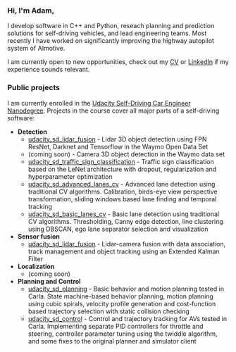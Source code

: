 ### Hi, I'm Adam,

I develop software in C++ and Python, reseach planning and prediction solutions for self-driving vehicles, and lead engineering teams. Most recently I have worked on significantly improving the highway autopilot system of AImotive. 

I am currently open to new opportunities, check out my [CV]([https://bit.ly/3EehTTx](https://drive.google.com/file/d/1tvIknpUDykpwrTblMxDeawGgSM3IJsZP/view?usp=sharing)) or [LinkedIn](https://www.linkedin.com/in/adamdivak/) if my experience sounds relevant.

### Public projects

I am currently enrolled in the [Udacity Self-Driving Car Engineer Nanodegree](https://www.udacity.com/course/self-driving-car-engineer-nanodegree--nd0013). Projects in the course cover all major parts of a self-driving software:

- **Detection**
  - [udacity_sd_lidar_fusion](https://github.com/yosuah/udacity_sd_lidar_fusion) - Lidar 3D object detection using FPN ResNet, Darknet and Tensorflow in the Waymo Open Data Set
  - (coming soon) - Camera 3D object detection in the Waymo data set
  - [udacity_sd_traffic_sign_classification](https://github.com/yosuah/udacity_sd_traffic_sign_classification) - Traffic sign classification based on the LeNet architecture with dropout, regularization and hyperparameter optimization
  - [udacity_sd_advanced_lanes_cv](https://github.com/yosuah/udacity_sd_advanced_lanes_cv) - Advanced lane detection using traditional CV algorithms. Calibration, birds-eye view perspective transformation, sliding windows based lane finding and temporal tracking
  - [udacity_sd_basic_lanes_cv](https://github.com/yosuah/udacity_sd_basic_lanes_cv) - Basic lane detection using traditional CV algorithms. Thresholding, Canny edge detection, line clustering using DBSCAN, ego lane separator selection and visualization
- **Sensor fusion**
  - [udacity_sd_lidar_fusion](https://github.com/yosuah/udacity_sd_lidar_fusion) - Lidar-camera fusion with data association, track management and object tracking using an Extended Kalman Filter
- **Localization**
  - (coming soon)
- **Planning and Control**
  - [udacity_sd_planning](https://github.com/yosuah/udacity_sd_planning) - Basic behavior and motion planning tested in Carla. State machine-based behavior planning, motion planning using cubic spirals, velocity profile generation and cost-function based trajectory selection with static collision checking
  - [udacity_sd_control](https://github.com/yosuah/udacity_sd_control) - Control and trajectory tracking for AVs tested in Carla. Implementing separate PID controllers for throttle and steering, controller parameter tuning using the twiddle algorithm, and some fixes to the original planner and simulator client
